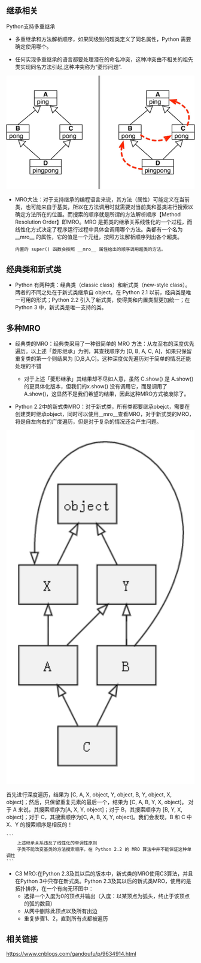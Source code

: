 ## 继承相关

Python支持多重继承

* 多重继承和方法解析顺序，如果同级别的超类定义了同名属性，Python 需要确定使用哪个。

* 任何实现多重继承的语言都要处理潜在的命名冲突，这种冲突由不相关的祖先类实现同名方法引起,这种冲突称为“菱形问题”.

![avatar](images/1.jpg)

* MRO大法：对于支持继承的编程语言来说，其方法（属性）可能定义在当前类，也可能来自于基类，所以在方法调用时就需要对当前类和基类进行搜索以确定方法所在的位置。而搜索的顺序就是所谓的方法解析顺序【Method Resolution Order】即MRO。MRO 是把类的继承关系线性化的一个过程，而线性化方式决定了程序运行过程中具体会调用哪个方法。类都有一个名为__mro__ 的属性，它的值是一个元组，按照方法解析顺序列出各个超类。
    ```
    内置的 super() 函数会按照 __mro__ 属性给出的顺序调用超类的方法。
    ```

## 经典类和新式类

* Python 有两种类：经典类（classic class）和新式类（new-style class）。两者的不同之处在于新式类继承自 object。在 Python 2.1 以前，经典类是唯一可用的形式；Python 2.2 引入了新式类，使得类和内置类型更加统一；在 Python 3 中，新式类是唯一支持的类。

## 多种MRO

* 经典类的MRO：经典类采用了一种很简单的 MRO 方法：从左至右的深度优先遍历。以上述「菱形继承」为例，其查找顺序为 [D, B, A, C, A]，如果只保留重复类的第一个则结果为 [D,B,A,C]。这种深度优先遍历对于简单的情况还能处理的不错
    * 对于上述「菱形继承」其结果却不尽如人意，虽然 C.show() 是 A.show() 的更具体化版本，但我们的x.show() 没有调用它，而是调用了 A.show()，这显然不是我们希望的结果，因此这种MRO方式被废除了。
    
* Python 2.2中的新式类MRO：对于新式类，所有类都要继承obejct，需要在创建类时继承object，同时可以使用__mro__查看MRO，对于新式类的MRO，将是自左向右的广度遍历，但是对于复杂的情况还会产生问题。

![avatar](images/2.png)

首先进行深度遍历，结果为 [C, A, X, object, Y, object, B, Y, object, X, object]；然后，只保留重复元素的最后一个，结果为 [C, A, B, Y, X, object]。
对于 A 来说，其搜索顺序为[A, X, Y, object]；对于 B，其搜索顺序为 [B, Y, X, object]；对于 C，其搜索顺序为[C, A, B, X, Y, object]。我们会发现，B 和 C 中 X、Y 的搜索顺序是相反的！
   
    
    ```
        上述继承关系违反了线性化的单调性原则
        子类不能改变基类的方法搜索顺序。在 Python 2.2 的 MRO 算法中并不能保证这种单调性 
    ```

* C3 MRO:在Python 2.3及其以后的版本中，新式类的MRO使用C3算法，并且在Python 3中只存在新式类。Python 2.3及其以后的新式类MRO，使用的是拓扑排序，在一个有向无环图中：
    * 选择一个入度为0的顶点并输出（入度：以某顶点为弧头，终止于该顶点的弧的数目）
    * 从网中删除此顶点以及所有出边
    * 重复步骤1、2，直到所有点都被遍历    
    
## 相关链接

https://www.cnblogs.com/gandoufu/p/9634914.html